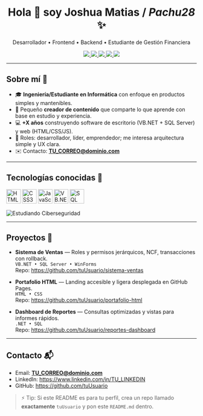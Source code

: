<!-- README para que se vea bien en GitHub -->
<h1 align="center">Hola 👋 soy <strong>Joshua Matias</strong> / <em>Pachu28</em> ✨</h1>

<p align="center">
  Desarrollador • Frontend • Backend • Estudiante de Gestión Financiera
</p>

<p align="center">
  <a href="" target="_blank">
    <img src="https://img.shields.io/badge/YouTube-FF0000?logo=youtube&logoColor=white" />
  </a>
  <a href="" target="_blank">
    <img src="https://img.shields.io/badge/TikTok-000000?logo=tiktok&logoColor=white" />
  </a>
  <a href="" target="_blank">
    <img src="https://img.shields.io/badge/LinkedIn-0A66C2?logo=linkedin&logoColor=white" />
  </a>
  <a href="" target="_blank">
    <img src="https://img.shields.io/badge/Facebook-1877F2?logo=facebook&logoColor=white" />
  </a>
  <a href="">
    <img src="https://img.shields.io/badge/Gmail-D14836?logo=gmail&logoColor=white" />
  </a>
</p>

---

## Sobre mí 🙂
- 🎓 **Ingeniería/Estudiante en Informática** con enfoque en productos simples y mantenibles.  
- 📢 Pequeño **creador de contenido** que comparte lo que aprende con base en estudio y experiencia.  
- 💻 **+X años** construyendo software de escritorio (VB.NET + SQL Server) y web (HTML/CSS/JS).  
- 🧩 Roles: desarrollador, líder, emprendedor; me interesa arquitectura simple y UX clara.  
- ✉️ Contacto: **TU_CORREO@dominio.com**  

---

## Tecnologías conocidas 🧠
<!-- Tecnologías (Devicon). Nota: no hay icono oficial de VB.NET; uso el de .NET como equivalente. -->
<p align="left">
  <img alt="HTML5"  src="https://cdn.jsdelivr.net/gh/devicons/devicon/icons/html5/html5-original.svg" width="38" />
  <img alt="CSS3"   src="https://cdn.jsdelivr.net/gh/devicons/devicon/icons/css3/css3-original.svg" width="38" />
  <img alt="JavaScript" src="https://cdn.jsdelivr.net/gh/devicons/devicon/icons/javascript/javascript-original.svg" width="38" />
  <img alt="VB.NET (.NET)" src="https://cdn.jsdelivr.net/gh/devicons/devicon/icons/dot-net/dot-net-plain.svg" width="38" />
  <img alt="SQL Server" src="https://cdn.jsdelivr.net/gh/devicons/devicon/icons/microsoftsqlserver/microsoftsqlserver-plain.svg" width="38" />
</p>

<!-- Estudiando Ciberseguridad -->
<p align="left">
  <img alt="Estudiando Ciberseguridad"
       src="https://img.shields.io/badge/Estudiando-Ciberseguridad-0ea5e9?style=flat&logo=protonvpn&logoColor=white" />
</p>


---

## Proyectos 🚀
- **Sistema de Ventas** — Roles y permisos jerárquicos, NCF, transacciones con rollback.  
  `VB.NET • SQL Server • WinForms`  
  Repo: https://github.com/tuUsuario/sistema-ventas

- **Portafolio HTML** — Landing accesible y ligera desplegada en GitHub Pages.  
  `HTML • CSS`  
  Repo: https://github.com/tuUsuario/portafolio-html

- **Dashboard de Reportes** — Consultas optimizadas y vistas para informes rápidos.  
  `.NET • SQL`  
  Repo: https://github.com/tuUsuario/reportes-dashboard

---

## Contacto 📬
- Email: **TU_CORREO@dominio.com**  
- LinkedIn: https://www.linkedin.com/in/TU_LINKEDIN  
- GitHub: https://github.com/tuUsuario

> ⚡ Tip: Si este README es para tu perfil, crea un repo llamado **exactamente** `tuUsuario` y pon este `README.md` dentro.
